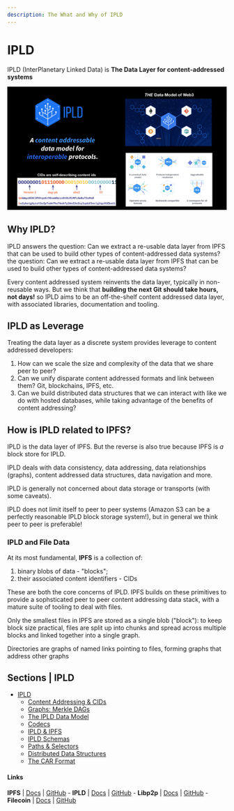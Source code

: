 ```yaml
---
description: The What and Why of IPLD
---
```


# IPLD

IPLD (InterPlanetary Linked Data) is **The Data Layer for content-addressed systems**

![](<../.gitbook/assets/image (15) (1).png>)

## Why IPLD?

IPLD answers the question: Can we extract a re-usable data layer from IPFS that can be used to build other types of content-addressed data systems?
the question: Can we extract a re-usable data layer from IPFS that can be used to build other types of content-addressed data systems?


Every content addressed system reinvents the data layer, typically in non-reusable ways. But we think that **building the next Git should take hours, not days!** so IPLD aims to be an off-the-shelf content addressed data layer, with associated libraries, documentation and tooling.

## IPLD as Leverage

Treating the data layer as a discrete system provides leverage to content addressed developers:

1. How can we scale the size and complexity of the data that we share peer to peer?
2. Can we unify disparate content addressed formats and link between them? Git, blockchains, IPFS, etc.
3. Can we build distributed data structures that we can interact with like we do with hosted databases, while taking advantage of the benefits of content addressing?

## How is IPLD related to IPFS?

IPLD is the data layer of IPFS. But the reverse is also true because IPFS is _a_ block store for IPLD.

IPLD deals with data consistency, data addressing, data relationships (graphs), content addressed data structures, data navigation and more.

IPLD is generally not concerned about data storage or transports (with some caveats).

IPLD does not limit itself to peer to peer systems (Amazon S3 can be a perfectly reasonable IPLD block storage system!), but in general we think peer to peer is preferable!

### IPLD and File Data

At its most fundamental, **IPFS** is a collection of:

1. binary blobs of data - "blocks";
2. their associated content identifiers - CIDs

These are both the core concerns of IPLD. IPFS builds on these primitives to provide a sophsticated peer to peer content addressing data stack, with a mature suite of tooling to deal with files.

Only the smallest files in IPFS are stored as a single blob ("block"): to keep block size practical, files are split up into chunks and spread across multiple blocks and linked together into a single graph.

Directories are graphs of named links pointing to files, forming graphs that address other graphs

## Sections | IPLD

* [IPLD](about.md)
  * [Content Addressing & CIDs](content-addressing-cids.md)
  * [Graphs: Merkle DAGs](merkle-dags.md)
  * [The IPLD Data Model](data-model.md)
  * [Codecs](codecs.md)
  * [IPLD & IPFS](ipfs.md)
  * [IPLD Schemas](schemas.md)
  * [Paths & Selectors](paths-selectors.md)
  * [Distributed Data Structures](data-structures.md)
  * [The CAR Format](car.md)

#### Links

**IPFS** | [Docs](https://docs.ipfs.io) | [GitHub](https://github.com/ipfs) - **IPLD** | [Docs](https://ipld.io/docs/) | [GitHub](https://github.com/ipld) - **Libp2p** | [Docs](https://docs.libp2p.io) | [GitHub](https://github.com/libp2p) - **Filecoin** | [Docs](https://docs.filecoin.io) | [GitHub](https://github.com/filecoin-project)
